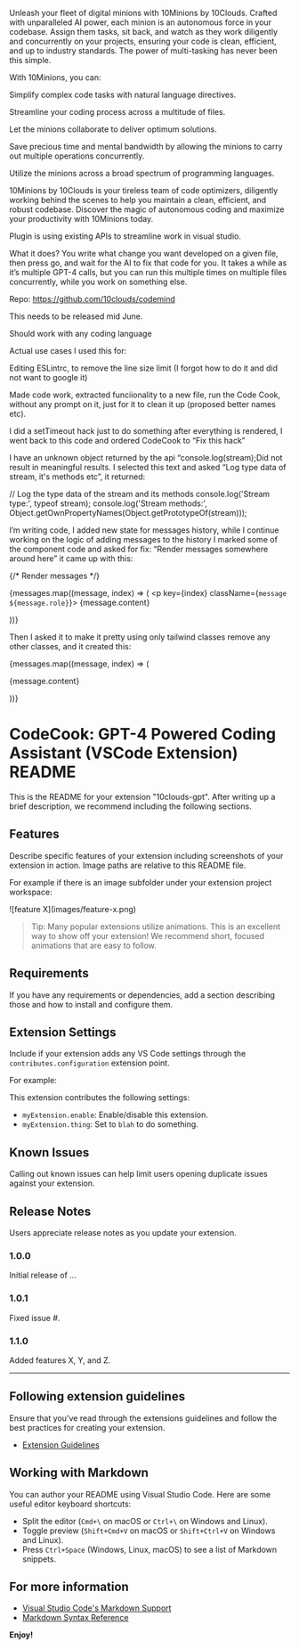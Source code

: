 Unleash your fleet of digital minions with 10Minions by 10Clouds. Crafted with unparalleled AI power, each minion is an autonomous force in your codebase. Assign them tasks, sit back, and watch as they work diligently and concurrently on your projects, ensuring your code is clean, efficient, and up to industry standards. The power of multi-tasking has never been this simple.

With 10Minions, you can:

Simplify complex code tasks with natural language directives.

Streamline your coding process across a multitude of files.

Let the minions collaborate to deliver optimum solutions.

Save precious time and mental bandwidth by allowing the minions to carry out multiple operations concurrently.

Utilize the minions across a broad spectrum of programming languages.

10Minions by 10Clouds is your tireless team of code optimizers, diligently working behind the scenes to help you maintain a clean, efficient, and robust codebase. Discover the magic of autonomous coding and maximize your productivity with 10Minions today.



Plugin is using existing APIs to streamline work in visual studio.

What it does? You write what change you want developed on a given file, then press go, and wait for the AI to fix that code for you. It takes a while as it’s multiple GPT-4 calls, but you can run this multiple times on multiple files concurrently, while you work on something else.

Repo: https://github.com/10clouds/codemind 

This needs to be released mid June.

Should work with any coding language

Actual use cases I used this for:

Editing ESLintrc, to remove the line size limit (I forgot how to do it and did not want to google it)

Made code work, extracted funciionality to a new file, run the Code Cook, without any prompt on it, just for it to clean it up (proposed better names etc).

I did a setTimeout hack just to do something after everything is rendered, I went back to this code and ordered CodeCook to “Fix this hack”

I have an unknown object returned by the api “console.log(stream);Did not result in meaningful results. I selected this text and asked “Log type data of stream, it's methods etc”, it returned:

// Log the type data of the stream and its methods
    console.log('Stream type:', typeof stream);
    console.log('Stream methods:', Object.getOwnPropertyNames(Object.getPrototypeOf(stream)));

I’m writing code, I added new state for messages history, while I continue working on the logic of adding messages to the history I marked some of the component code and asked for fix: “Render messages somewhere around here” it came up with this:

{/* Render messages */}
          <div className="messages-container">
            {messages.map((message, index) => (
              <p key={index} className={`message ${message.role}`}>
                {message.content}
               </p>
            ))}
          </div>

Then I asked it to make it pretty using only tailwind classes remove any other classes, and it created this:

<div className="bg-white dark:bg-gray-800 shadow-lg rounded-lg p-4 mt-5">
            {messages.map((message, index) => (
              <p
                key={index}
                className={`${
                  message.role === "assistant"
                    ? "bg-blue-500 text-white dark:bg-blue-600"
                    : "bg-gray-200 text-gray-900 dark:bg-gray-600 dark:text-gray-300"
                } rounded-lg p-2 my-2`}
              >
                {message.content}
              </p>
            ))}
          </div>

# CodeCook: GPT-4 Powered Coding Assistant (VSCode Extension) README

This is the README for your extension "10clouds-gpt". After writing up a brief description, we recommend including the following sections.

## Features

Describe specific features of your extension including screenshots of your extension in action. Image paths are relative to this README file.

For example if there is an image subfolder under your extension project workspace:

\!\[feature X\]\(images/feature-x.png\)

> Tip: Many popular extensions utilize animations. This is an excellent way to show off your extension! We recommend short, focused animations that are easy to follow.

## Requirements

If you have any requirements or dependencies, add a section describing those and how to install and configure them.

## Extension Settings

Include if your extension adds any VS Code settings through the `contributes.configuration` extension point.

For example:

This extension contributes the following settings:

* `myExtension.enable`: Enable/disable this extension.
* `myExtension.thing`: Set to `blah` to do something.

## Known Issues

Calling out known issues can help limit users opening duplicate issues against your extension.

## Release Notes

Users appreciate release notes as you update your extension.

### 1.0.0

Initial release of ...

### 1.0.1

Fixed issue #.

### 1.1.0

Added features X, Y, and Z.

---

## Following extension guidelines

Ensure that you've read through the extensions guidelines and follow the best practices for creating your extension.

* [Extension Guidelines](https://code.visualstudio.com/api/references/extension-guidelines)

## Working with Markdown

You can author your README using Visual Studio Code. Here are some useful editor keyboard shortcuts:

* Split the editor (`Cmd+\` on macOS or `Ctrl+\` on Windows and Linux).
* Toggle preview (`Shift+Cmd+V` on macOS or `Shift+Ctrl+V` on Windows and Linux).
* Press `Ctrl+Space` (Windows, Linux, macOS) to see a list of Markdown snippets.

## For more information

* [Visual Studio Code's Markdown Support](http://code.visualstudio.com/docs/languages/markdown)
* [Markdown Syntax Reference](https://help.github.com/articles/markdown-basics/)

**Enjoy!**
